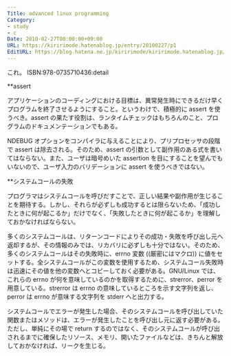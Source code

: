 ```yaml
---
Title: advanced linux programming
Category:
- study
- c
Date: 2010-02-27T00:00:00+09:00
URL: https://kiririmode.hatenablog.jp/entry/20100227/p1
EditURL: https://blog.hatena.ne.jp/kiririmode/kiririmode.hatenablog.jp/atom/entry/8454420450078212131
---
```



これ。
ISBN:978-0735710436:detail

**assert

アプリケーションのコーディングにおける目標は、異常発生時にできるだけ早くプログラムを終了させるようにすること。というわけで、積極的に assert を使うべき。assert の果たす役割は、ランタイムチェックはもちろんのこと、プログラムのドキュメンテーションでもある。

NDEBUG オプションをコンパイラに与えることにより、プリプロセッサの段階で assert は除去される。そのため、assert の引数として副作用のある式を書いてはならない。また、ユーザは暗号めいた assertion を目にすることを望んでもいないので、ユーザ入力のバリデーションに assert を使うべきではない。

**システムコールの失敗

プログラマはシステムコールを呼びだすことで、正しい結果や副作用が生じることを期待する。しかし、それらが必ずしも成功するとは限らないため、「成功したときに何が起こるか」だけでなく、「失敗したときに何が起こるか」を理解しておかなければならない。

多くのシステムコールは、リターンコードによりその成功・失敗を呼び出し元へ返却するが、その情報のみでは、リカバリに必ずしも十分ではない。そのため、多くのシステムコールはその失敗時に、errno 変数 ((厳密にはマクロ)) に値をセットする。全システムコールがこの変数を使用するため、システムコール失敗時は迅速にその値を他の変数へとコピーしておく必要がある。GNU/Linux では、これらの errno が何を意味しているのかを取得するために、strerror、perror を用意している。strerror は errno の意味しているところを示す文字列を返し、perror は errno が意味する文字列を stderr へと出力する。

システムコールでエラーが発生した場合、そのシステムコールを呼び出していた関数またはメソッドは、エラーが発生したことを呼び出し元に返す必要がある。ただし、単純にその場で return するのではなく、そのシステムコールが呼び出されるまでに確保したリソース、メモリ、開いたファイルなどは、きちんと解放しておかなければ、リークを生じる。
